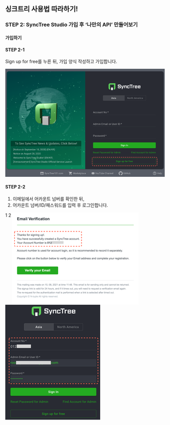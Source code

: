 ## 싱크트리 사용법 따라하기!

### STEP 2: SyncTree Studio 가입 후 ‘나만의 API’ 만들어보기

#### 가입하기

#### STEP 2-1

Sign up for free를 누른 뒤, 가입 양식 작성하고 가입합니다.

![](../../img/howtouse/step2-1.png)

#### STEP 2-2

1. 이메일에서 어카운트 넘버를 확인한 뒤,
2. 어카운트 넘버/ID/패스워드를 입력 후 로그인합니다.

<div class='img-container'>
    <span style='top: -36px;left: 0px;'>1</span>
    <span style='top: -36px;left: 423px;'>2</span>
    <img src='../../img/howtouse/step2-2-1.png' style='margin-right: 20px;vertical-align: top;' />
    <img src='../../img/howtouse/step2-2-2.png' style=''/>
</div>

